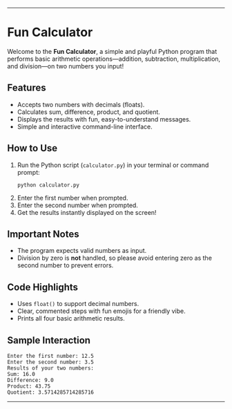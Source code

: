 ***

# Fun Calculator

Welcome to the **Fun Calculator**, a simple and playful Python program that performs basic arithmetic operations—addition, subtraction, multiplication, and division—on two numbers you input!

## Features

- Accepts two numbers with decimals (floats).
- Calculates sum, difference, product, and quotient.
- Displays the results with fun, easy-to-understand messages.
- Simple and interactive command-line interface.

## How to Use

1. Run the Python script (`calculator.py`) in your terminal or command prompt:
   ```
   python calculator.py
   ```
2. Enter the first number when prompted.
3. Enter the second number when prompted.
4. Get the results instantly displayed on the screen!

## Important Notes

- The program expects valid numbers as input.
- Division by zero is **not** handled, so please avoid entering zero as the second number to prevent errors.

## Code Highlights

- Uses `float()` to support decimal numbers.
- Clear, commented steps with fun emojis for a friendly vibe.
- Prints all four basic arithmetic results.

## Sample Interaction

```
Enter the first number: 12.5
Enter the second number: 3.5
Results of your two numbers:
Sum: 16.0
Difference: 9.0
Product: 43.75
Quotient: 3.5714285714285716
```

***


